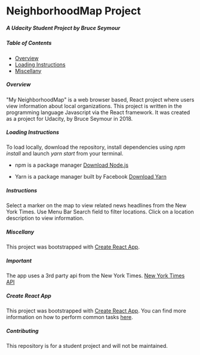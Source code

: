 # NeighborhoodMap Project
##### A Udacity Student Project by Bruce Seymour
##### Table of Contents

* [Overview](#overview)
* [Loading Instructions](#Loading)
* [Miscellany](#miscellany)

##### Overview
"My NeighborhoodMap" is a web browser based, React project where users view information about local organizations.  This project is written in the programming language Javascript via the React framework. It was created as a project for Udacity, by Bruce Seymour in 2018.  

##### Loading Instructions
To load locally, download the repository, install dependencies using *npm install* and launch *yarn start* from your terminal.

* npm is a package manager [Download Node.js](https://node.js)

* Yarn is a package manager built by Facebook [Download Yarn](https://yarnpkg.com/en/docs/install)


##### Instructions
Select a marker on the map to view related news headlines from the New York Times.  Use Menu Bar Search field to filter locations.  Click on a location description to view information.

#####  Miscellany
This project was bootstrapped with [Create React App](https://github.com/facebookincubator/create-react-app).


#####  Important
The app uses a 3rd party api from the New York Times. [New York Times API](https://developer.nytimes.com/)

#####  Create React App

This project was bootstrapped with [Create React App](https://github.com/facebookincubator/create-react-app). You can find more information on how to perform common tasks [here](https://github.com/facebookincubator/create-react-app/blob/master/packages/react-scripts/template/README.md).

#####  Contributing

This repository is for a student project and will not be maintained.
